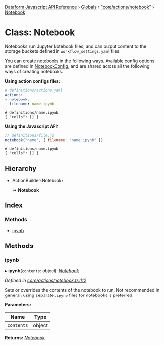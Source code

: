 [Dataform Javascript API Reference](../README.md) › [Globals](../globals.md) › ["core/actions/notebook"](../modules/_core_actions_notebook_.md) › [Notebook](_core_actions_notebook_.notebook.md)

# Class: Notebook

Notebooks run Jupyter Notebook files, and can output content to the storage buckets defined in
`workflow_settings.yaml` files.

You can create notebooks in the following ways. Available config options are defined in
[NotebookConfig](configs#dataform-ActionConfig-NotebookConfig), and are shared across all the
following ways of creating notebooks.

**Using action configs files:**

```yaml
# definitions/actions.yaml
actions:
- notebook:
  filename: name.ipynb
```

```ipynb
# definitions/name.ipynb
{ "cells": [] }
```

**Using the Javascript API:**

```js
// definitions/file.js
notebook("name", { filename: "name.ipynb" })
```

```ipynb
# definitions/name.ipynb
{ "cells": [] }
```

## Hierarchy

* ActionBuilder‹Notebook›

  ↳ **Notebook**

## Index

### Methods

* [ipynb](_core_actions_notebook_.notebook.md#ipynb)

## Methods

###  ipynb

▸ **ipynb**(`contents`: object): *[Notebook](_core_actions_notebook_.notebook.md)*

*Defined in [core/actions/notebook.ts:112](https://github.com/dataform-co/dataform/blob/1eef2cde/core/actions/notebook.ts#L112)*

Sets or overrides the contents of the notebook to run. Not recommended in general; using
separate `.ipynb` files for notebooks is preferred.

**Parameters:**

Name | Type |
------ | ------ |
`contents` | object |

**Returns:** *[Notebook](_core_actions_notebook_.notebook.md)*
